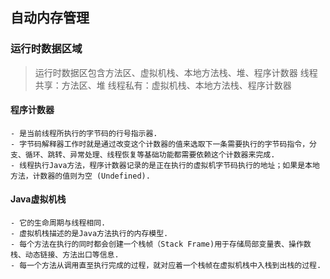 ## 自动内存管理

### 运行时数据区域

> 运行时数据区包含方法区、虚拟机栈、本地方法栈、堆、程序计数器
> 线程共享：方法区、堆
> 线程私有：虚拟机栈、本地方法栈、程序计数器

#### 程序计数器

    - 是当前线程所执行的字节码的行号指示器.
    - 字节码解释器工作时就是通过改变这个计数器的值来选取下一条需要执行的字节码指令，分支、循环、跳转、异常处理、线程恢复等基础功能都需要依赖这个计数器来完成.
    - 线程执行Java方法，程序计数器记录的是正在执行的虚拟机字节码执行的地址；如果是本地方法，计数器的值则为空 (Undefined).

#### Java虚拟机栈

    - 它的生命周期与线程相同.
    - 虚拟机栈描述的是Java方法执行的内存模型.
    - 每个方法在执行的同时都会创建一个栈帧（Stack Frame)用于存储局部变量表、操作数栈、动态链接、方法出口等信息.
    - 每一个方法从调用直至执行完成的过程，就对应着一个栈帧在虚拟机栈中入栈到出栈的过程.






